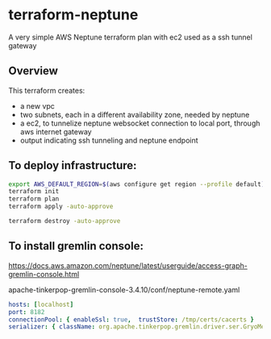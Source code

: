 # terraform-neptune
A very simple AWS Neptune terraform plan with ec2 used as a ssh tunnel gateway

## Overview

This terraform creates:
* a new vpc
* two subnets, each in a different availability zone, needed by neptune
* a ec2, to tunnelize neptune websocket connection to local port, through aws internet gateway
* output indicating ssh tunneling and neptune endpoint


## To deploy infrastructure:
```bash
export AWS_DEFAULT_REGION=$(aws configure get region --profile default)
terraform init
terraform plan
terraform apply -auto-approve

terraform destroy -auto-approve
```

## To install gremlin console:

https://docs.aws.amazon.com/neptune/latest/userguide/access-graph-gremlin-console.html


apache-tinkerpop-gremlin-console-3.4.10/conf/neptune-remote.yaml
```yaml
hosts: [localhost]
port: 8182
connectionPool: { enableSsl: true,  trustStore: /tmp/certs/cacerts }
serializer: { className: org.apache.tinkerpop.gremlin.driver.ser.GryoMessageSerializerV3d0, config: { serializeResultToString: true }}
```
